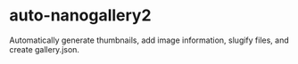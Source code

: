 # auto-nanogallery2
Automatically generate thumbnails, add image information, slugify files, and create gallery.json.
